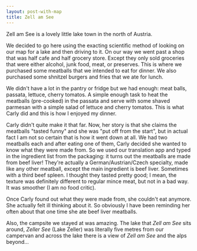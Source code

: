 ```yaml
---
layout: post-with-map
title: Zell am See
---
```


Zell am See is a lovely little lake town in the north of Austria.

We decided to go here using the exacting scientific method of looking on our map for a lake and then driving to it. On our way we went past a shop that was half cafe and half grocery store. Except they only sold groceries that were either alcohol, junk food, meat, or preserves. This is where we purchased some meatballs that we intended to eat for dinner. We also purchased some shnitzel burgers and fries that we ate for lunch.

We didn't have a lot in the pantry or fridge but we had enough: meat balls, passata, lettuce, cherry tomatos. A simple enough task to heat the meatballs (pre-cooked) in the passata and serve with some shaved parmesan with a simple salad of lettuce and cherry tomatos. This is what Carly did and this is how I enjoyed my dinner.

Carly didn't quite make it that far. Now, her story is that she claims the meatballs "tasted funny" and she was "put off from the start", but in actual fact I am not so certain that is how it went down at all. We had two meatballs each and after eating one of them, Carly decided she wanted to know what they were made from. So we used our translation app and typed in the ingredient list from the packaging: it turns out the meatballs are made from beef liver! They're actually a German/Austrian/Czech specialty, made like any other meatball, except the main ingredient is beef liver. Sometimes with a third beef spleen. I thought they tasted pretty good; I mean, the texture was definitely different to regular mince meat, but not in a bad way. It was smoother (I am no food critic).

Once Carly found out what they were made from, she couldn't eat anymore. She actually felt ill thinking about it. So obviously I have been reminding her often about that one time she ate beef liver meatballs.

Also, the campsite we stayed at was amazing. The lake that <em>Zell am See</em> sits around, <em>Zeller See</em> (Lake Zeller) was literally five metres from our campervan and across the lake there is a view of <em>Zell am See</em> and the alps beyond... 

